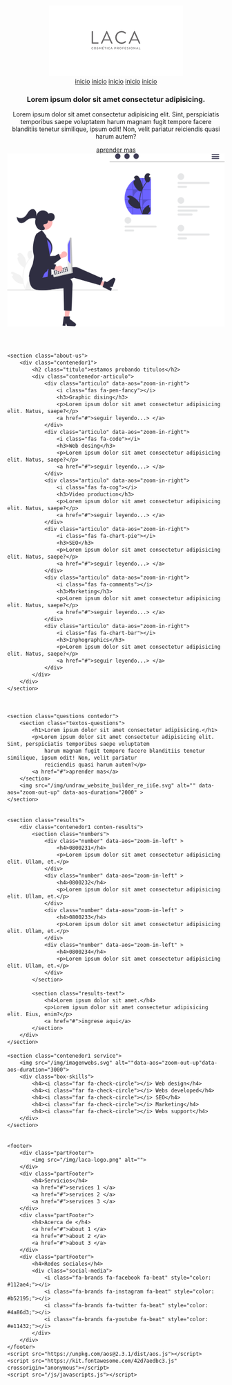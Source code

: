 <!DOCTYPE html>
<html lang="es">

<head>
    <meta charset="UTF-8">
    <meta name="viewport" content="width=device-width, initial-scale=1.0">
    <meta http-equiv="X-UA-Compatible" content="ie=edge">
    <title>web de proyecto </title>
    <link rel="stylesheet" href="/css/css/estilo3.css">
    <link href="https://unpkg.com/aos@2.3.1/dist/aos.css" rel="stylesheet">
    <link rel="preconnect" href="https://fonts.googleapis.com">
    <link rel="preconnect" href="https://fonts.gstatic.com" crossorigin>
    <link
        href="https://fonts.googleapis.com/css2?family=Open+Sans:wght@300;400;700&family=Roboto:ital,wght@0,100;0,400;0,500;0,700;0,900;1,300&display=swap"
        rel="stylesheet">

</head>

<body>
    <header>
        <nav>
            <section class="contedor nav">
                <div class="logo">
                    <img src="/img/laca-logo.png" alt="">
                </div>
                <div class="enlaces-header">
                    <a href="#">inicio</a>
                    <a href="#">inicio</a>
                    <a href="#">inicio</a>
                    <a href="#">inicio</a>
                    <a href="#">inicio</a>
                </div>
                <div class="hamburguer">
                    <i class="fas fa-bars"></i>
                </div>
            </section>
        </nav>
        <div class="contenedor">
            <section class="contenido-header">
                <section class="textos-header">
                    <h1>Lorem ipsum dolor sit amet consectetur adipisicing.</h1>
                    <p>Lorem ipsum dolor sit amet consectetur adipisicing elit. Sint, perspiciatis temporibus saepe
                        voluptatem harum magnam fugit tempore facere blanditiis tenetur similique, ipsum odit! Non,
                        velit pariatur reiciendis quasi harum autem?</p>
                    <a href="#">aprender mas</a>
                </section>
                <img src="/img/undraw_web_development_0l6v.svg" alt="">
            </section>
        </div>
    </header>





    <section class="about-us">
        <div class="contenedor1">
            <h2 class="titulo">estamos probando titulos</h2>
            <div class="contenedor-articulo">
                <div class="articulo" data-aos="zoom-in-right">
                    <i class="fas fa-pen-fancy"></i>
                    <h3>Graphic dising</h3>
                    <p>Lorem ipsum dolor sit amet consectetur adipisicing elit. Natus, saepe?</p>
                    <a href="#">seguir leyendo...> </a>
                </div>
                <div class="articulo" data-aos="zoom-in-right">
                    <i class="fas fa-code"></i>
                    <h3>Web desing</h3>
                    <p>Lorem ipsum dolor sit amet consectetur adipisicing elit. Natus, saepe?</p>
                    <a href="#">seguir leyendo...> </a>
                </div>
                <div class="articulo" data-aos="zoom-in-right">
                    <i class="fas fa-cog"></i>
                    <h3>Video production</h3>
                    <p>Lorem ipsum dolor sit amet consectetur adipisicing elit. Natus, saepe?</p>
                    <a href="#">seguir leyendo...> </a>
                </div>
                <div class="articulo" data-aos="zoom-in-right">
                    <i class="fas fa-chart-pie"></i>
                    <h3>SEO</h3>
                    <p>Lorem ipsum dolor sit amet consectetur adipisicing elit. Natus, saepe?</p>
                    <a href="#">seguir leyendo...> </a>
                </div>
                <div class="articulo" data-aos="zoom-in-right">
                    <i class="fas fa-comments"></i>
                    <h3>Marketing</h3>
                    <p>Lorem ipsum dolor sit amet consectetur adipisicing elit. Natus, saepe?</p>
                    <a href="#">seguir leyendo...> </a>
                </div>
                <div class="articulo" data-aos="zoom-in-right">
                    <i class="fas fa-chart-bar"></i>
                    <h3>Inphographics</h3>
                    <p>Lorem ipsum dolor sit amet consectetur adipisicing elit. Natus, saepe?</p>
                    <a href="#">seguir leyendo...> </a>
                </div>
            </div>
        </div>
    </section>



    <section class="questions contedor">
        <section class="textos-questions">
            <h1>Lorem ipsum dolor sit amet consectetur adipisicing.</h1>
            <p>Lorem ipsum dolor sit amet consectetur adipisicing elit. Sint, perspiciatis temporibus saepe voluptatem
                harum magnam fugit tempore facere blanditiis tenetur similique, ipsum odit! Non, velit pariatur
                reiciendis quasi harum autem?</p>
            <a href="#">aprender mas</a>
        </section>
        <img src="/img/undraw_website_builder_re_ii6e.svg" alt="" data-aos="zoom-out-up" data-aos-duration="2000" >
    </section>


    <section class="results">
        <div class="contenedor1 conten-results">
            <section class="numbers">
                <div class="number" data-aos="zoom-in-left" >
                    <h4>0800231</h4>
                    <p>Lorem ipsum dolor sit amet consectetur adipisicing elit. Ullam, et.</p>
                </div>
                <div class="number" data-aos="zoom-in-left" >
                    <h4>0800232</h4>
                    <p>Lorem ipsum dolor sit amet consectetur adipisicing elit. Ullam, et.</p>
                </div>
                <div class="number" data-aos="zoom-in-left" >
                    <h4>0800233</h4>
                    <p>Lorem ipsum dolor sit amet consectetur adipisicing elit. Ullam, et.</p>
                </div>
                <div class="number" data-aos="zoom-in-left" >
                    <h4>0800234</h4>
                    <p>Lorem ipsum dolor sit amet consectetur adipisicing elit. Ullam, et.</p>
                </div>
            </section>

            <section class="results-text">
                <h4>Lorem ipsum dolor sit amet.</h4>
                <p>Lorem ipsum dolor sit amet consectetur adipisicing elit. Eius, enim?</p>
                <a href="#">ingrese aqui</a>
            </section>
        </div>
    </section>

    <section class="contenedor1 service">
        <img src="/img/imagenwebs.svg" alt=""data-aos="zoom-out-up"data-aos-duration="3000">
        <div class="box-skills">
            <h4><i class="far fa-check-circle"></i> Web design</h4>
            <h4><i class="far fa-check-circle"></i> Webs developed</h4>
            <h4><i class="far fa-check-circle"></i> SEO</h4>
            <h4><i class="far fa-check-circle"></i> Marketing</h4>
            <h4><i class="far fa-check-circle"></i> Webs support</h4>
        </div>
    </section>


    <footer>
        <div class="partFooter">
            <img src="/img/laca-logo.png" alt="">
        </div>
        <div class="partFooter">
            <h4>Servicios</h4>
            <a href="#">services 1 </a>
            <a href="#">services 2 </a>
            <a href="#">services 3 </a>
        </div>
        <div class="partFooter">
            <h4>Acerca de </h4>
            <a href="#">about 1 </a>
            <a href="#">about 2 </a>
            <a href="#">about 3 </a>
        </div>
        <div class="partFooter">
            <h4>Redes sociales</h4>
            <div class="social-media">
                <i class="fa-brands fa-facebook fa-beat" style="color: #112ae4;"></i>
                <i class="fa-brands fa-instagram fa-beat" style="color: #b52195;"></i>
                <i class="fa-brands fa-twitter fa-beat" style="color: #4a86d3;"></i>
                <i class="fa-brands fa-youtube fa-beat" style="color: #e11432;"></i>
            </div>
        </div>
    </footer>
    <script src="https://unpkg.com/aos@2.3.1/dist/aos.js"></script>
    <script src="https://kit.fontawesome.com/42d7aedbc3.js" crossorigin="anonymous"></script>
    <script src="/js/javascripts.js"></script>
</body>

</html>
